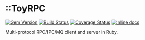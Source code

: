 ::ToyRPC
========

[![Gem Version](https://badge.fury.io/rb/toyrpc.svg)](http://badge.fury.io/rb/toyrpc)
[![Build Status](https://travis-ci.org/kotovalexarian/toyrpc.svg)](https://travis-ci.org/kotovalexarian/toyrpc)
[![Coverage Status](https://coveralls.io/repos/github/kotovalexarian/toyrpc/badge.svg)](https://coveralls.io/github/kotovalexarian/toyrpc)
[![Inline docs](http://inch-ci.org/github/kotovalexarian/toyrpc.svg?branch=master)](http://inch-ci.org/github/kotovalexarian/toyrpc)

Multi-protocol RPC/IPC/MQ client and server in Ruby.
